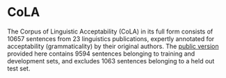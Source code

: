 # CoLA
The Corpus of Linguistic Acceptability (CoLA) in its full form consists of 10657 sentences from 23 linguistics publications, expertly annotated for acceptability (grammaticality) by their original authors. The [public version](https://nyu-mll.github.io/CoLA/) provided here contains 9594 sentences belonging to training and development sets, and excludes 1063 sentences belonging to a held out test set. 